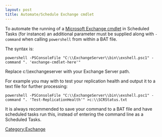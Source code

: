 ```yaml
---
layout: post 
title: Automate/Schedule Exchange cmdlet
---
```


To automate the running of a [Microsoft Exchange
cmdlet](http://www.msexchange.org/articles-tutorials/exchange-server-2007/management-administration/user-administration-exchange-2007-powershell-cmdlets.html)
in Scheduled Tasks (for instance) an additional parameter must be
supplied along with `-command` when calling `powershell` from within a
BAT file.

The syntax is:

    powershell -PSConsoleFile "C:\\ExchangeServer\\bin\\exshell.psc1" -command ". 'exchange-cmdlet-here'"

Replace c:\\\\exchangeserver with your Exchange Server path.

For example you may with to test your replication health and output it
to a text file for further processing:

    powershell -PSConsoleFile "C:\\ExchangeServer\\bin\\exshell.psc1" -command ". 'Test-ReplicationHealth'" >c:\\SCRStatus.txt

It is always recommended to save your command to a BAT file and have
scheduled tasks run this, instead of entering the command line as a
Scheduled Tasks.

[Category:Exchange](Category:Exchange "wikilink")

